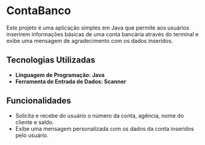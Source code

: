 # ContaBanco

Este projeto é uma aplicação simples em Java que permite aos usuários inserirem informações básicas de uma conta bancária através do terminal e exibe uma mensagem de agradecimento com os dados inseridos.

## Tecnologias Utilizadas

- **Linguagem de Programação: Java**
- **Ferramenta de Entrada de Dados: Scanner**

## Funcionalidades

- Solicita e recebe do usuário o número da conta, agência, nome do cliente e saldo.
- Exibe uma mensagem personalizada com os dados da conta inseridos pelo usuário.
